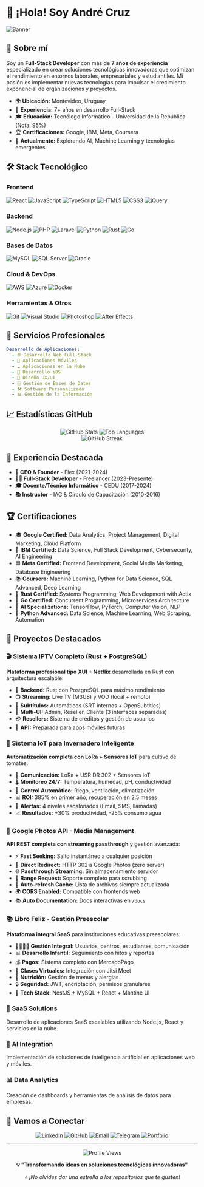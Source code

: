 # 👋 ¡Hola! Soy André Cruz

![Banner](https://readme-typing-svg.demolab.com?font=Fira+Code&pause=1000&color=00D4FF&center=true&vCenter=true&width=1000&lines=Full-Stack+Developer+%7C+ReactJS+%7C+PHP+%7C+Laravel;Node.js+%7C+Python+%7C+Rust+%7C+Go+%7C+AI+%7C+DevOps;AWS+%7C+Oracle+%7C+Azure+%7C+Cloud+Solutions;Transformando+ideas+en+soluciones+tecnológicas)

## 🚀 Sobre mí

Soy un **Full-Stack Developer** con más de **7 años de experiencia** especializado en crear soluciones tecnológicas innovadoras que optimizan el rendimiento en entornos laborales, empresariales y estudiantiles. Mi pasión es implementar nuevas tecnologías para impulsar el crecimiento exponencial de organizaciones y proyectos.

- 🌍 **Ubicación:** Montevideo, Uruguay
- 💼 **Experiencia:** 7+ años en desarrollo Full-Stack
- 🎓 **Educación:** Tecnólogo Informático - Universidad de la República (Nota: 95%)
- 🏆 **Certificaciones:** Google, IBM, Meta, Coursera
- 🌱 **Actualmente:** Explorando AI, Machine Learning y tecnologías emergentes

## 🛠️ Stack Tecnológico

### Frontend
![React](https://img.shields.io/badge/-React-61DAFB?style=for-the-badge&logo=react&logoColor=black)
![JavaScript](https://img.shields.io/badge/-JavaScript-F7DF1E?style=for-the-badge&logo=javascript&logoColor=black)
![TypeScript](https://img.shields.io/badge/-TypeScript-3178C6?style=for-the-badge&logo=typescript&logoColor=white)
![HTML5](https://img.shields.io/badge/-HTML5-E34F26?style=for-the-badge&logo=html5&logoColor=white)
![CSS3](https://img.shields.io/badge/-CSS3-1572B6?style=for-the-badge&logo=css3&logoColor=white)
![jQuery](https://img.shields.io/badge/-jQuery-0769AD?style=for-the-badge&logo=jquery&logoColor=white)

### Backend
![Node.js](https://img.shields.io/badge/-Node.js-339933?style=for-the-badge&logo=node.js&logoColor=white)
![PHP](https://img.shields.io/badge/-PHP-777BB4?style=for-the-badge&logo=php&logoColor=white)
![Laravel](https://img.shields.io/badge/-Laravel-FF2D20?style=for-the-badge&logo=laravel&logoColor=white)
![Python](https://img.shields.io/badge/-Python-3776AB?style=for-the-badge&logo=python&logoColor=white)
![Rust](https://img.shields.io/badge/-Rust-000000?style=for-the-badge&logo=rust&logoColor=white)
![Go](https://img.shields.io/badge/-Go-00ADD8?style=for-the-badge&logo=go&logoColor=white)

### Bases de Datos
![MySQL](https://img.shields.io/badge/-MySQL-4479A1?style=for-the-badge&logo=mysql&logoColor=white)
![SQL Server](https://img.shields.io/badge/-SQL%20Server-CC2927?style=for-the-badge&logo=microsoft-sql-server&logoColor=white)
![Oracle](https://img.shields.io/badge/-Oracle-F80000?style=for-the-badge&logo=oracle&logoColor=white)

### Cloud & DevOps
![AWS](https://img.shields.io/badge/-AWS-232F3E?style=for-the-badge&logo=amazon-aws&logoColor=white)
![Azure](https://img.shields.io/badge/-Azure-0078D4?style=for-the-badge&logo=microsoft-azure&logoColor=white)
![Docker](https://img.shields.io/badge/-Docker-2496ED?style=for-the-badge&logo=docker&logoColor=white)

### Herramientas & Otros
![Git](https://img.shields.io/badge/-Git-F05032?style=for-the-badge&logo=git&logoColor=white)
![Visual Studio](https://img.shields.io/badge/-Visual%20Studio-5C2D91?style=for-the-badge&logo=visual-studio&logoColor=white)
![Photoshop](https://img.shields.io/badge/-Photoshop-31A8FF?style=for-the-badge&logo=adobe-photoshop&logoColor=white)
![After Effects](https://img.shields.io/badge/-After%20Effects-9999FF?style=for-the-badge&logo=adobe-after-effects&logoColor=white)

## 💼 Servicios Profesionales

```yaml
Desarrollo de Aplicaciones:
  - 🌐 Desarrollo Web Full-Stack
  - 📱 Aplicaciones Móviles
  - ☁️ Aplicaciones en la Nube
  - 🍎 Desarrollo iOS
  - 🎨 Diseño UX/UI
  - 🗄️ Gestión de Bases de Datos
  - 🛠️ Software Personalizado
  - 📊 Gestión de la Información
```

## 📈 Estadísticas GitHub

<div align="center">
  <img src="https://github-readme-stats.vercel.app/api?username=andremxmx&show_icons=true&theme=radical&hide_border=true" alt="GitHub Stats" />
  <img src="https://github-readme-stats.vercel.app/api/top-langs/?username=andremxmx&layout=compact&theme=radical&hide_border=true" alt="Top Languages" />
</div>

<div align="center">
  <img src="https://github-readme-streak-stats.herokuapp.com/?user=andremxmx&theme=radical&hide_border=true" alt="GitHub Streak" />
</div>

## 🎯 Experiencia Destacada

- **🏢 CEO & Founder** - Flex (2021-2024)
- **👨‍💻 Full-Stack Developer** - Freelancer (2023-Presente)
- **🎓 Docente/Técnico Informático** - CEDU (2017-2024)
- **📚 Instructor** - IAC & Círculo de Capacitación (2010-2016)

## 🏆 Certificaciones

- 🎓 **Google Certified:** Data Analytics, Project Management, Digital Marketing, Cloud Platform
- 🔵 **IBM Certified:** Data Science, Full Stack Development, Cybersecurity, AI Engineering
- 🟦 **Meta Certified:** Frontend Development, Social Media Marketing, Database Engineering
- 📚 **Coursera:** Machine Learning, Python for Data Science, SQL Advanced, Deep Learning
- 🦀 **Rust Certified:** Systems Programming, Web Development with Actix
- 🐹 **Go Certified:** Concurrent Programming, Microservices Architecture
- 🤖 **AI Specializations:** TensorFlow, PyTorch, Computer Vision, NLP
- 🐍 **Python Advanced:** Data Science, Machine Learning, Web Scraping, Automation

## 🌟 Proyectos Destacados

### 🎬 Sistema IPTV Completo (Rust + PostgreSQL)
**Plataforma profesional tipo XUI + Netflix** desarrollada en Rust con arquitectura escalable:
- 🔧 **Backend:** Rust con PostgreSQL para máximo rendimiento
- 📺 **Streaming:** Live TV (M3U8) y VOD (local + remoto)
- 🎥 **Subtítulos:** Automáticos (SRT internos + OpenSubtitles)
- 👥 **Multi-UI:** Admin, Reseller, Cliente (3 interfaces separadas)
- 💳 **Resellers:** Sistema de créditos y gestión de usuarios
- 📱 **API:** Preparada para apps móviles futuras

### 🌱 Sistema IoT para Invernadero Inteligente
**Automatización completa con LoRa + Sensores IoT** para cultivo de tomates:
- 📡 **Comunicación:** LoRa + USR DR 302 + Sensores IoT
- 🌡️ **Monitoreo 24/7:** Temperatura, humedad, pH, conductividad
- 🤖 **Control Automático:** Riego, ventilación, climatización
- 📊 **ROI:** 385% en primer año, recuperación en 2.5 meses
- 🚨 **Alertas:** 4 niveles escalonados (Email, SMS, llamadas)
- 📈 **Resultados:** +30% productividad, -25% consumo agua

### 📸 Google Photos API - Media Management
**API REST completa con streaming passthrough** y gestión avanzada:
- ⚡ **Fast Seeking:** Salto instantáneo a cualquier posición
- 🔗 **Direct Redirect:** HTTP 302 a Google Photos (zero server)
- 🌐 **Passthrough Streaming:** Sin almacenamiento servidor
- 📱 **Range Request:** Soporte completo para scrubbing
- 🔄 **Auto-refresh Cache:** Lista de archivos siempre actualizada
- 🌍 **CORS Enabled:** Compatible con frontends web
- 📚 **Auto Documentation:** Docs interactivas en `/docs`

### 📚 Libro Feliz - Gestión Preescolar
**Plataforma integral SaaS** para instituciones educativas preescolares:
- 👨‍👩‍👧‍👦 **Gestión Integral:** Usuarios, centros, estudiantes, comunicación
- 📊 **Desarrollo Infantil:** Seguimiento con hitos y reportes
- 💰 **Pagos:** Sistema completo con MercadoPago
- 🎥 **Clases Virtuales:** Integración con Jitsi Meet
- 🍎 **Nutrición:** Gestión de menús y alergias
- 🔒 **Seguridad:** JWT, encriptación, permisos granulares
- 📱 **Tech Stack:** NestJS + MySQL + React + Mantine UI

### 🚀 SaaS Solutions
Desarrollo de aplicaciones SaaS escalables utilizando Node.js, React y servicios en la nube.

### 🤖 AI Integration
Implementación de soluciones de inteligencia artificial en aplicaciones web y móviles.

### 📊 Data Analytics
Creación de dashboards y herramientas de análisis de datos para empresas.

## 🤝 Vamos a Conectar

<div align="center">
  
[![LinkedIn](https://img.shields.io/badge/-LinkedIn-0077B5?style=for-the-badge&logo=linkedin&logoColor=white)](https://linkedin.com/in/acruzrodriguez)
[![GitHub](https://img.shields.io/badge/-GitHub-181717?style=for-the-badge&logo=github&logoColor=white)](https://github.com/andremxmx)
[![Email](https://img.shields.io/badge/-Email-D14836?style=for-the-badge&logo=gmail&logoColor=white)](mailto:andremxmx@gmail.com)
[![Telegram](https://img.shields.io/badge/-Telegram-2CA5E0?style=for-the-badge&logo=telegram&logoColor=white)](https://t.me/strix_Dev)
[![Portfolio](https://img.shields.io/badge/-Portfolio-FF5722?style=for-the-badge&logo=google-chrome&logoColor=white)](https://syruum.com)

</div>

---

<div align="center">
  <img src="https://komarev.com/ghpvc/?username=andremxmx&color=blueviolet&style=for-the-badge" alt="Profile Views" />
</div>

<div align="center">
  
**💡 "Transformando ideas en soluciones tecnológicas innovadoras"**

*⭐ ¡No olvides dar una estrella a los repositorios que te gusten!*

</div>
